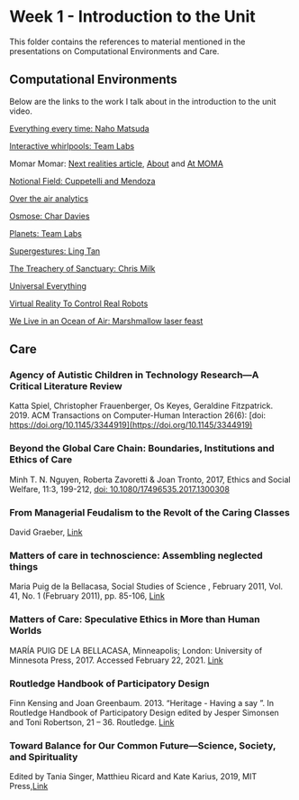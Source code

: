 # Week 1 - Introduction to the Unit
This folder contains the references to material mentioned in the presentations on Computational Environments and Care.

## Computational Environments
Below are the links to the work I talk about in the introduction to the unit video.

[Everything every time: Naho Matsuda](https://vimeo.com/287688470)

[Interactive whirlpools: Team Labs](https://planets.teamlab.art/tokyo/)

Momar Momar:  [Next realities article](https://next.reality.news/news/indie-artists-invade-moma-with-augmented-reality-reimagine-jackson-pollocks-works-0183271/), [About](http://momar.gallery/about.html) and
[At MOMA](http://www.sndrv.nl/moma/)

[Notional Field: Cuppetelli and Mendoza](https://cuppetellimendoza.com/nervous-structure-field/)

[Over the air analytics](http://www.overtheairanalytics.com/)

[Osmose: Char Davies](http://www.immersence.com/osmose/)

[Planets: Team Labs](https://www.dezeen.com/2018/01/07/teamlab-lighting-installation-movement-whirlpools-national-gallery-victoria/ )

[Supergestures: Ling Tan](https://lingql.com/supergestures/)

[The Treachery of Sanctuary: Chris Milk](https://www.youtube.com/watch?v=ehjklqL6g84)

[Universal Everything](https://universaleverything.com/theme/future-humans)

[Virtual Reality To Control Real Robots](https://www.youtube.com/watch?v=TLOju08Jhkk)

[We Live in an Ocean of Air: Marshmallow laser feast](https://vimeo.com/332218848)

## Care
### Agency of Autistic Children in Technology Research—A Critical Literature Review
Katta Spiel, Christopher Frauenberger, Os Keyes, Geraldine Fitzpatrick. 2019. ACM Transactions on Computer-Human Interaction 26(6): [doi:  https://doi.org/10.1145/3344919](https://doi.org/10.1145/3344919)

### Beyond the Global Care Chain: Boundaries, Institutions and Ethics of Care
Minh T. N. Nguyen, Roberta Zavoretti & Joan Tronto, 2017, Ethics and Social Welfare, 11:3, 199-212, [doi: 10.1080/17496535.2017.1300308](https://doi.org/10.1080/17496535.2017.1300308)

### From Managerial Feudalism to the Revolt of the Caring Classes
David Graeber, [Link](http://opentranscripts.org/transcript/managerial-feudalism-revolt-caring-classes/)

### Matters of care in technoscience: Assembling neglected things
Maria Puig de la Bellacasa, Social Studies of Science , February 2011, Vol. 41, No. 1 (February 2011), pp. 85-106, [Link](https://www.jstor.org/stable/40997116)


###  Matters of Care: Speculative Ethics in More than Human Worlds
MARÍA PUIG DE LA BELLACASA, Minneapolis; London: University of Minnesota Press, 2017. Accessed February 22, 2021. [Link](http://www.jstor.org/stable/10.5749/j.ctt1mmfspt)

### Routledge Handbook of Participatory Design
Finn Kensing and Joan Greenbaum. 2013. “Heritage - Having a say
”. In Routledge Handbook of Participatory Design edited by Jesper Simonsen and Toni Robertson, 21 – 36.  Routledge. [Link](https://www.routledge.com/Routledge-International-Handbook-of-Participatory-Design/Simonsen-Robertson/p/book/9780415720212)

### Toward Balance for Our Common Future—Science, Society, and Spirituality
Edited by Tania Singer, Matthieu Ricard and Kate Karius, 2019, MIT Press,[Link](https://mitpress.mit.edu/books/power-and-care)

